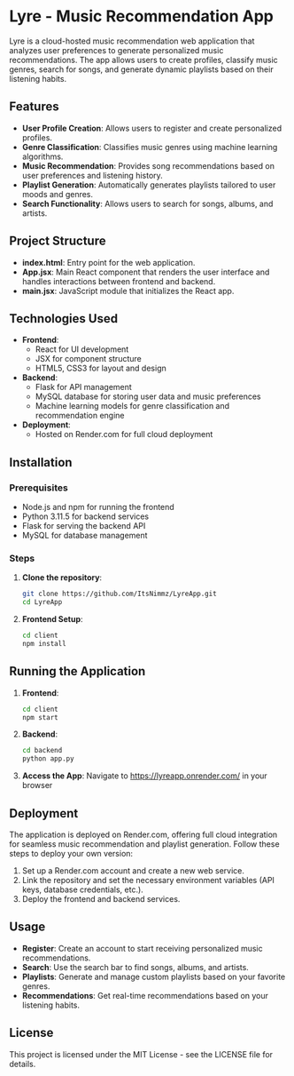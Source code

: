 # Lyre - Music Recommendation App

Lyre is a cloud-hosted music recommendation web application that analyzes user preferences to generate personalized music recommendations. The app allows users to create profiles, classify music genres, search for songs, and generate dynamic playlists based on their listening habits.

## Features

- **User Profile Creation**: Allows users to register and create personalized profiles.
- **Genre Classification**: Classifies music genres using machine learning algorithms.
- **Music Recommendation**: Provides song recommendations based on user preferences and listening history.
- **Playlist Generation**: Automatically generates playlists tailored to user moods and genres.
- **Search Functionality**: Allows users to search for songs, albums, and artists.

## Project Structure

- **index.html**: Entry point for the web application.
- **App.jsx**: Main React component that renders the user interface and handles interactions between frontend and backend.
- **main.jsx**: JavaScript module that initializes the React app.

## Technologies Used

- **Frontend**: 
  - React for UI development
  - JSX for component structure
  - HTML5, CSS3 for layout and design
- **Backend**:
  - Flask for API management
  - MySQL database for storing user data and music preferences
  - Machine learning models for genre classification and recommendation engine
- **Deployment**: 
  - Hosted on Render.com for full cloud deployment
  
## Installation

### Prerequisites

- Node.js and npm for running the frontend
- Python 3.11.5 for backend services
- Flask for serving the backend API
- MySQL for database management

### Steps

1. **Clone the repository**:
   ```bash
   git clone https://github.com/ItsNimmz/LyreApp.git
   cd LyreApp

2. **Frontend Setup**:

   ```bash
   cd client
   npm install 

## Running the Application

1. **Frontend**:
   ```bash
   cd client
   npm start

2. **Backend**:
   ```bash
   cd backend
   python app.py

3. **Access the App**:
    Navigate to https://lyreapp.onrender.com/ in your browser

## Deployment

The application is deployed on Render.com, offering full cloud integration for seamless music recommendation and playlist generation. Follow these steps to deploy your own version:
1. Set up a Render.com account and create a new web service.
2. Link the repository and set the necessary environment variables (API keys, database credentials, etc.).
3. Deploy the frontend and backend services.

## Usage

- **Register**: Create an account to start receiving personalized music recommendations.
- **Search**: Use the search bar to find songs, albums, and artists.
- **Playlists**: Generate and manage custom playlists based on your favorite genres.
- **Recommendations**: Get real-time recommendations based on your listening habits.

## License

This project is licensed under the MIT License - see the LICENSE file for details.




